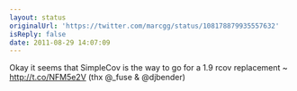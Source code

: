 ```yaml
---
layout: status
originalUrl: 'https://twitter.com/marcgg/status/108178879935557632'
isReply: false
date: 2011-08-29 14:07:09
---
```


Okay it seems that SimpleCov is the way to go for a 1.9 rcov replacement ~ http://t.co/NFM5e2V (thx @_fuse & @djbender)
